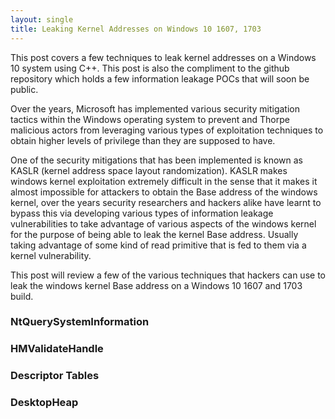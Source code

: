 ```yaml
---
layout: single
title: Leaking Kernel Addresses on Windows 10 1607, 1703
---
```


This post covers a few techniques to leak kernel addresses on a Windows 10 system using C++. This post is also the compliment to the github repository which holds a few information leakage POCs that will soon be public.

Over the years, Microsoft has implemented various security mitigation tactics within the Windows operating system to prevent and Thorpe malicious actors from leveraging various types of exploitation techniques to obtain higher levels of privilege than they are supposed to have.

One of the security mitigations that has been implemented is known as KASLR (kernel address space layout randomization). KASLR makes windows kernel exploitation extremely difficult in the sense that it makes it almost impossible for attackers to obtain the Base address of the windows kernel, over the years security researchers and hackers alike have learnt to bypass this via developing various types of information leakage vulnerabilities to take advantage of various aspects of the windows kernel for the purpose of being able to leak the kernel Base address. Usually taking advantage of some kind of read primitive that is fed to them via a kernel vulnerability.

This post will review a few of the various techniques that hackers can use to leak the windows kernel Base address on a Windows 10 1607 and 1703 build.


### NtQuerySystemInformation



### HMValidateHandle
### Descriptor Tables
### DesktopHeap
